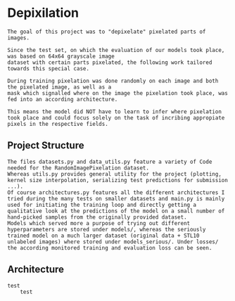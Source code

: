 # Depixilation
    The goal of this project was to "depixelate" pixelated parts of images.

    Since the test set, on which the evaluation of our models took place, was based on 64x64 grayscale image
    dataset with certain parts pixelated, the following work tailored towards this special case.

    During training pixelation was done randomly on each image and both the pixelated image, as well as a
    mask which signalled where on the image the pixelation took place, was fed into an according architecture.
    
    This means the model did NOT have to learn to infer where pixelation took place and could focus solely on the task of incribing appropiate pixels in the respective fields.

## Project Structure
    The files datasets.py and data_utils.py feature a variety of Code needed for the RandomImagePixelation dataset.
    Whereas utils.py provides general utility for the project (plotting, kernel size interpolation, serializing test predictions for submission ...).
    Of course architectures.py features all the different architectures I tried during the many tests on smaller datasets and main.py is mainly used for initiating the training loop and directly getting a qualitative look at the predictions of the model on a small number of hand-picked samples from the originally provided dataset.
    Models which served more a purpose of trying out different hyperparameters are stored under models/, whereas the seriously trained model on a much larger dataset (original data + STL10 unlabeled images) where stored under models_serious/. Under losses/ the according monitored training and evaluation loss can be seen.

## Architecture
    test
        test
